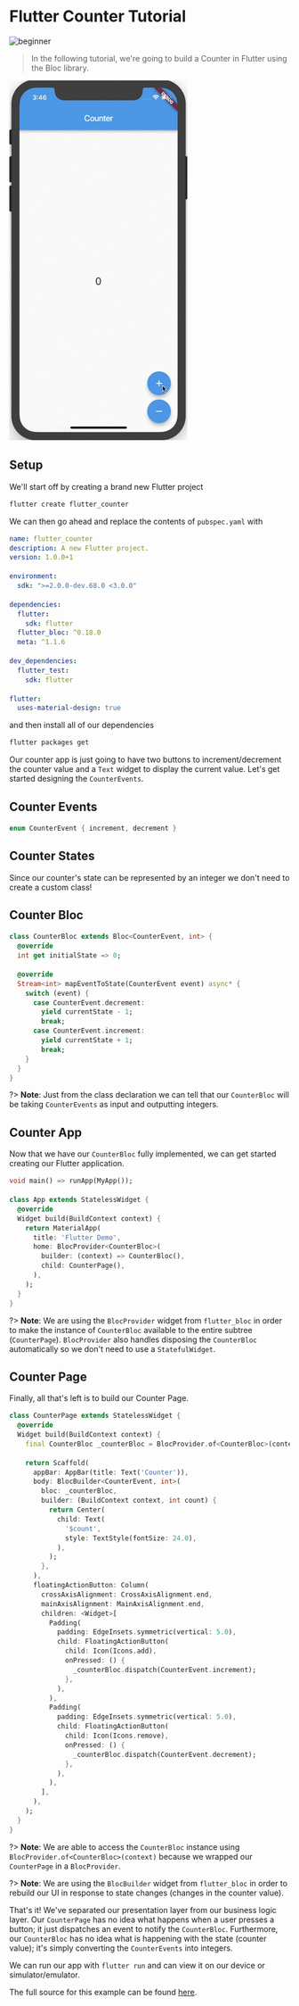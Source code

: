 # Flutter Counter Tutorial

![beginner](https://img.shields.io/badge/level-beginner-green.svg)

> In the following tutorial, we're going to build a Counter in Flutter using the Bloc library.

![demo](./assets/gifs/flutter_counter.gif)

## Setup

We'll start off by creating a brand new Flutter project

```bash
flutter create flutter_counter
```

We can then go ahead and replace the contents of `pubspec.yaml` with

```yaml
name: flutter_counter
description: A new Flutter project.
version: 1.0.0+1

environment:
  sdk: ">=2.0.0-dev.68.0 <3.0.0"

dependencies:
  flutter:
    sdk: flutter
  flutter_bloc: ^0.18.0
  meta: ^1.1.6

dev_dependencies:
  flutter_test:
    sdk: flutter

flutter:
  uses-material-design: true
```

and then install all of our dependencies

```bash
flutter packages get
```

Our counter app is just going to have two buttons to increment/decrement the counter value and a `Text` widget to display the current value. Let's get started designing the `CounterEvents`.

## Counter Events

```dart
enum CounterEvent { increment, decrement }
```

## Counter States

Since our counter's state can be represented by an integer we don't need to create a custom class!

## Counter Bloc

```dart
class CounterBloc extends Bloc<CounterEvent, int> {
  @override
  int get initialState => 0;

  @override
  Stream<int> mapEventToState(CounterEvent event) async* {
    switch (event) {
      case CounterEvent.decrement:
        yield currentState - 1;
        break;
      case CounterEvent.increment:
        yield currentState + 1;
        break;
    }
  }
}
```

?> **Note**: Just from the class declaration we can tell that our `CounterBloc` will be taking `CounterEvents` as input and outputting integers.

## Counter App

Now that we have our `CounterBloc` fully implemented, we can get started creating our Flutter application.

```dart
void main() => runApp(MyApp());

class App extends StatelessWidget {
  @override
  Widget build(BuildContext context) {
    return MaterialApp(
      title: 'Flutter Demo',
      home: BlocProvider<CounterBloc>(
        builder: (context) => CounterBloc(),
        child: CounterPage(),
      ),
    );
  }
}
```

?> **Note**: We are using the `BlocProvider` widget from `flutter_bloc` in order to make the instance of `CounterBloc` available to the entire subtree (`CounterPage`). `BlocProvider` also handles disposing the `CounterBloc` automatically so we don't need to use a `StatefulWidget`.

## Counter Page

Finally, all that's left is to build our Counter Page.

```dart
class CounterPage extends StatelessWidget {
  @override
  Widget build(BuildContext context) {
    final CounterBloc _counterBloc = BlocProvider.of<CounterBloc>(context);

    return Scaffold(
      appBar: AppBar(title: Text('Counter')),
      body: BlocBuilder<CounterEvent, int>(
        bloc: _counterBloc,
        builder: (BuildContext context, int count) {
          return Center(
            child: Text(
              '$count',
              style: TextStyle(fontSize: 24.0),
            ),
          );
        },
      ),
      floatingActionButton: Column(
        crossAxisAlignment: CrossAxisAlignment.end,
        mainAxisAlignment: MainAxisAlignment.end,
        children: <Widget>[
          Padding(
            padding: EdgeInsets.symmetric(vertical: 5.0),
            child: FloatingActionButton(
              child: Icon(Icons.add),
              onPressed: () {
                _counterBloc.dispatch(CounterEvent.increment);
              },
            ),
          ),
          Padding(
            padding: EdgeInsets.symmetric(vertical: 5.0),
            child: FloatingActionButton(
              child: Icon(Icons.remove),
              onPressed: () {
                _counterBloc.dispatch(CounterEvent.decrement);
              },
            ),
          ),
        ],
      ),
    );
  }
}
```

?> **Note**: We are able to access the `CounterBloc` instance using `BlocProvider.of<CounterBloc>(context)` because we wrapped our `CounterPage` in a `BlocProvider`.

?> **Note**: We are using the `BlocBuilder` widget from `flutter_bloc` in order to rebuild our UI in response to state changes (changes in the counter value).

That's it! We've separated our presentation layer from our business logic layer. Our `CounterPage` has no idea what happens when a user presses a button; it just dispatches an event to notify the `CounterBloc`. Furthermore, our `CounterBloc` has no idea what is happening with the state (counter value); it's simply converting the `CounterEvents` into integers.

We can run our app with `flutter run` and can view it on our device or simulator/emulator.

The full source for this example can be found [here](https://github.com/felangel/Bloc/tree/master/packages/flutter_bloc/example).
